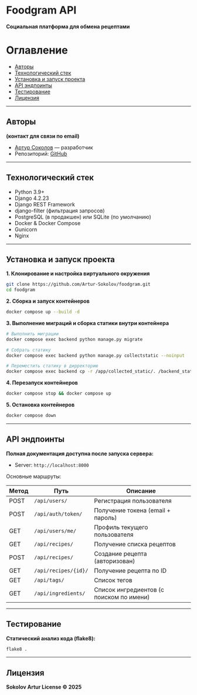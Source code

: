 # **Foodgram API**

**Социальная платформа для обмена рецептами**

# Оглавление

* [Авторы](#авторы)
* [Технологический стек](#технологический-стек)
* [Установка и запуск проекта](#установка-и-запуск-проекта)
* [API эндпоинты](#api-эндпоинты)
* [Тестирование](#тестирование)
* [Лицензия](#лицензия)

---

## Авторы

**(контакт для связи по email)**

* [Артур Соколов](mailto:roshan94@yandex.ru) — разработчик
* Репозиторий: [GitHub](https://github.com/Artur-Sokolov/foodgram.git)

---

## Технологический стек

* Python 3.9+
* Django 4.2.23
* Django REST Framework
* django-filter (фильтрация запросов)
* PostgreSQL (в продакшен) или SQLite (по умолчанию)
* Docker & Docker Compose
* Gunicorn
* Nginx

---

## Установка и запуск проекта

**1. Клонирование и настройка виртуального окружения**

```bash
git clone https://github.com/Artur-Sokolov/foodgram.git
cd foodgram
```

**2. Сборка и запуск контейнеров**

```bash
docker compose up --build -d
```

**3. Выполнение миграций и сборка статики внутри контейнера**

```bash
# Выполнить миграции
docker compose exec backend python manage.py migrate

# Собрать статику
docker compose exec backend python manage.py collectstatic --noinput

# Переместить статику в дирректорию
docker compose exec backend cp -r /app/collected_static/. /backend_static/static/
```

**4. Перезапуск контейнеров**

```bash
docker compose stop && docker compose up
```

**5. Остановка контейнеров**

```bash
docker compose down
```

---

## API эндпоинты

**Полная документация доступна после запуска сервера:**

* Server: `http://localhost:8000`

Основные маршруты:

| Метод | Путь                 | Описание                                 |
| ----- | -------------------- | ---------------------------------------- |
| POST  | `/api/users/`        | Регистрация пользователя                 |
| POST  | `/api/auth/token/`   | Получение токена (email + пароль)        |
| GET   | `/api/users/me/`     | Профиль текущего пользователя            |
| GET   | `/api/recipes/`      | Получение списка рецептов                |
| POST  | `/api/recipes/`      | Создание рецепта (авторизован)           |
| GET   | `/api/recipes/{id}/` | Получение рецепта по ID                  |
| GET   | `/api/tags/`         | Список тегов                             |
| GET   | `/api/ingredients/`  | Список ингредиентов (с поиском по имени) |

---

## Тестирование

**Статический анализ кода (flake8):**

```bash
flake8 .
```

---

## Лицензия

**Sokolov Artur License © 2025**
